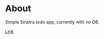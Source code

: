 # About
Simple Sinatra todo app, currently with no DB.

[Link](https://simple-todo-090721.herokuapp.com/)
